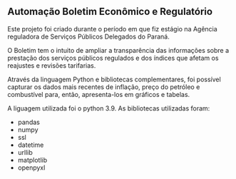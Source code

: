 ## Automação Boletim Econômico e Regulatório

Este projeto foi criado durante o período em que fiz estágio na Agência reguladora de Serviços Públicos Delegados do Paraná.

O Boletim tem o intuito de ampliar a transparência das informações sobre a prestação dos serviços públicos regulados e dos índices que afetam os reajustes e revisões tarifarias.

Através da linguagem Python e bibliotecas complementares, foi possível capturar os dados mais recentes de inflação, preço do petróleo e combustível para, então, apresenta-los em gráficos e tabelas. 

A liguagem utilizada foi o python 3.9. As bibliotecas utilizadas foram:
- pandas
- numpy
- ssl
- datetime
- urllib
- matplotlib
- openpyxl
